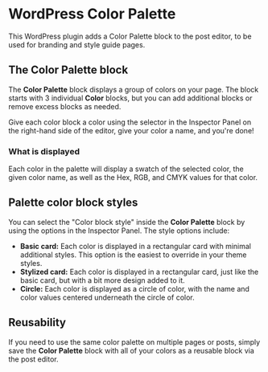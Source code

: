 # WordPress Color Palette

This WordPress plugin adds a Color Palette block to the post editor, to be used for branding and style guide pages.

## The Color Palette block

The __Color Palette__ block displays a group of colors on your page. The block starts with 3 individual __Color__ blocks, but you can add additional blocks or remove excess blocks as needed.

Give each color block a color using the selector in the Inspector Panel on the right-hand side of the editor, give your color a name, and you're done!

### What is displayed

Each color in the palette will display a swatch of the selected color, the given color name, as well as the Hex, RGB, and CMYK values for that color.

## Palette color block styles

You can select the "Color block style" inside the __Color Palette__ block by using the options in the Inspector Panel. The style options include:

* __Basic card:__ Each color is displayed in a rectangular card with minimal additional styles. This option is the easiest to override in your theme styles.
* __Stylized card:__ Each color is displayed in a rectangular card, just like the basic card, but with a bit more design added to it.
* __Circle:__ Each color is displayed as a circle of color, with the name and color values centered underneath the circle of color.

## Reusability

If you need to use the same color palette on multiple pages or posts, simply save the __Color Palette__ block with all of your colors as a reusable block via the post editor.
